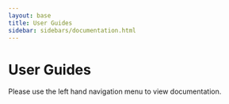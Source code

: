```yaml
---
layout: base
title: User Guides
sidebar: sidebars/documentation.html
---
```


# User Guides

Please use the left hand navigation menu to view documentation.
